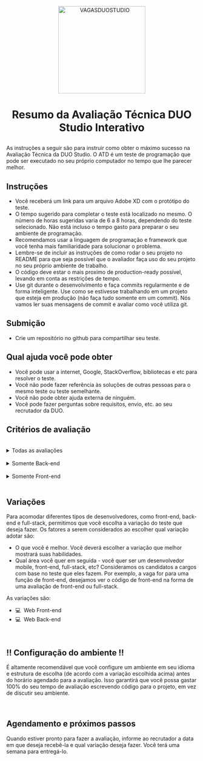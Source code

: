 <p align="center">
  <img src="https://avatars.githubusercontent.com/u/83074461?s=400&u=367a47fdd3776558ed199f18f4d8ac53dcf163b3&v=4" alt="VAGASDUOSTUDIO" width="230" />
</p>

<h1>
<p align="center">
Resumo da Avaliação Técnica DUO Studio Interativo
</p>
</h1>

As instruções a seguir são para instruir como obter o máximo sucesso na Avaliação Técnica da DUO Studio. O ATD é um teste de programação que pode ser executado no seu próprio computador no tempo que lhe parecer melhor.

## Instruções

- Você receberá um link para um arquivo Adobe XD com o protótipo do teste.
- O tempo sugerido para completar o teste está localizado no mesmo. O número de horas sugeridas varia de 6 a 8 horas, dependendo do teste selecionado. Não está incluso o tempo gasto para preparar o seu ambiente de programação.
- Recomendamos usar a linguagem de programação e framework que você tenha mais familiaridade para solucionar o problema.
- Lembre-se de incluir as instruções de como rodar o seu projeto no README para que seja possível que o avaliador faça uso do seu projeto no seu próprio ambiente de trabalho.
- O código deve estar o mais proximo de production-ready possível, levando em conta as restrições de tempo.
- Use git durante o desenvolvimento e faça commits regularmente e de forma inteligente. Use como se estivesse trabalhando em um projeto que esteja em produção (não faça tudo somente em um commit). Nós vamos ler suas mensagens de commit e avaliar como você utiliza git.

## Submição

- Crie um repositório no github para compartilhar seu teste.

## Qual ajuda você pode obter

- Você pode usar a internet, Google, StackOverflow, bibliotecas e etc para resolver o teste.
- Você não pode fazer referência às soluções de outras pessoas para o mesmo teste ou teste semelhante.
- Você não pode obter ajuda externa de ninguém.
- Você pode fazer perguntas sobre requisitos, envio, etc. ao seu recrutador da DUO.

## Critérios de avaliação

<br/>
<details>
  <summary>Todas as avaliações</summary>
  
  - ### Cumprindo requisitos
    - Caminho feliz: garante sua execução e vai que funcionará no seu fluxo de exceção. 
      > No contexto de software ou modelagem de informações, um caminho feliz é um cenário padrão sem condições excepcionais ou de erro.
    - Prever corner cases: ocorre fora dos parâmetros operacionais normais, especificamente quando várias variáveis ​​ou condições ambientais estão simultaneamente em níveis extremos, mesmo que cada parâmetro esteja dentro da faixa especificada para esse parâmetro.
  - ### Escolhas de arquitetura
    - Estruturação de endpoints da API (métodos, paths, parâmetros)
    - Design patterns (service layers, repositories, mediators, builders, etc)
    - Organização de Módulos/pastas
    - Tecnologias (frameworks, libraries, database)
    - Gargalos de escalabilidade
  - ### Limpeza do código
    - Consistência geral de patterns (nomeclatura, organização)
    - Presença de práticas de 'código limpo'
    - 'Cheiro de código' (aninhamento de instrução condicional, valores fixos codificados, duplicação, complexidade de métodos, retornos inconsistentes, etc.)
    - Nomenclatura de variáveis ​​e métodos (legibilidade)
  - ### Uso das melhores práticas
    - Organização do projeto
    - Gerenciamento de dependências
    - Recomendações do framework e uso de recursos integrados
    - Gerenciamento de configurações
    - Controle de versão (git commits, mensagens)
  - ### Qualidade do conteúdo escrito (comentários de código, README)
    - Seções obrigatórias no README de acordo com a descrição do projeto
    - Instruções claras para executar o projeto
    - Documentação de Endpoints

</details>
<br/>
<details>
  <summary>Somente Back-end</summary>
  
  - ### Eficiência das consultas ao banco de dados
    - Uso de ORM
    - Estratégia de paginação
    - Cláusulas de junção SQL
    - Higienização de entrada do usuário
  - ### Testes unitários _(não obrigatório)_
    - Cobertura
    - Tipos escolhidos
    - Organização de suítes
    - Cenários e afirmações escolhidos
</details>
<br/>
<details>
  <summary>Somente Front-end</summary>
  
  - ### UX
    - UX deve ser razoavelmente bom
    - Cores, estilo, tipografia, etc não são importantes, desde que a aplicação seja utilizável
  - ### Testes unitários _(não obrigatório)_
    - Cobertura
    - Tipos escolhidos
    - Organização de suítes
    - Cenários e afirmações escolhidos
</details>

<br/>

## Variações

Para acomodar diferentes tipos de desenvolvedores, como front-end, back-end e full-stack, permitimos que você escolha a variação do teste que deseja fazer. Os fatores a serem considerados ao escolher qual variação adotar são:

- O que você é melhor. Você deverá escolher a variação que melhor mostrará suas habilidades.
- Qual área você quer em seguida - você quer ser um desenvolvedor mobile, front-end, full-stack, etc? Consideramos os candidatos a cargos com base no teste que eles fazem. Por exemplo, a vaga for para uma função de front-end, desejamos ver o código de front-end na forma de uma avaliação de front-end ou full-stack.

As variações são:

- 💻  Web Front-end
- 💻  Web Back-end

<br/>

## **‼** Configuração do ambiente **‼**

É altamente recomendável que você configure um ambiente em seu idioma e estrutura de escolha (de acordo com a variação escolhida acima) antes do horário agendado para a avaliação. Isso garantirá que você possa gastar 100% do seu tempo de avaliação escrevendo código para o projeto, em vez de discutir seu ambiente.

<br/>

## Agendamento e próximos passos

Quando estiver pronto para fazer a avaliação, informe ao recrutador a data em que deseja recebê-la e qual variação deseja fazer. Você terá uma semana para entregá-lo.
